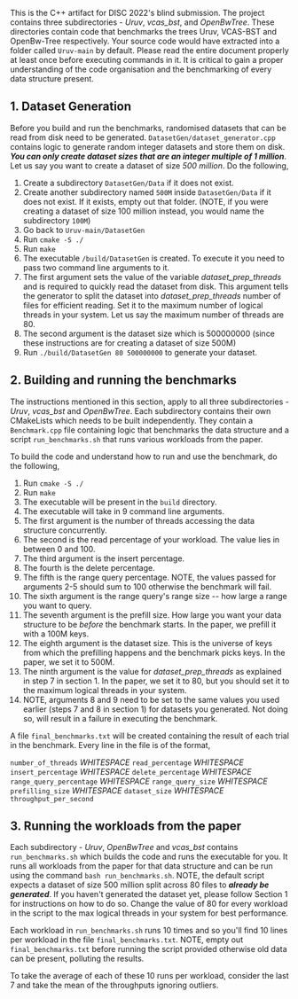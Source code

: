 This is the C++ artifact for DISC 2022's blind submission. The project
contains three subdirectories - _Uruv_, _vcas_bst_, and _OpenBwTree_. These directories
contain code that benchmarks the trees Uruv, VCAS-BST and OpenBw-Tree
respectively. Your source code would have extracted into a folder 
called `Uruv-main` by default. Please read the entire document properly
at least once before executing commands in it. It is critical to gain
a proper understanding of the code organisation and the benchmarking
of every data structure present.

## 1. Dataset Generation
Before you build and run the benchmarks, randomised datasets 
that can be read from disk need to be generated. `DatasetGen/dataset_generator.cpp`
contains logic to generate random integer datasets and store them 
on disk. _**You can only create dataset sizes that are an integer multiple of 1 million**_.
Let us say you want to create a dataset of size _500 million_. Do the following,
1. Create a subdirectory `DatasetGen/Data` if it does not exist. 
2. Create another subdirectory named `500M` inside `DatasetGen/Data` if it
does not exist. If it exists, empty out that folder. (NOTE, if you were 
creating a dataset of size 100 million instead, you would name 
the subdirectory `100M`)
3. Go back to `Uruv-main/DatasetGen`
4. Run `cmake -S ./`
5. Run `make`
6. The executable `/build/DatasetGen` is created. To execute it you 
need to pass two command line arguments to it. 
7. The first argument sets the value of the variable _dataset_prep_threads_
and is required to quickly read the dataset from disk. This argument 
tells the generator to split the dataset into _dataset_prep_threads_ 
number of files for efficient reading. Set it to the
maximum number of logical threads in your system. Let us say the 
maximum number of threads are 80.
8. The second argument is the dataset size which is 500000000 (since
these instructions are for creating a dataset of size 500M)
9. Run `./build/DatasetGen 80 500000000` to generate your dataset.

## 2. Building and running the benchmarks
The instructions mentioned in this section, apply to all three subdirectories - 
_Uruv_, _vcas_bst_ and _OpenBwTree_. Each subdirectory contains 
their own CMakeLists which needs to be built independently. They 
contain a `Benchmark.cpp` file containing logic that benchmarks the
data structure and a script `run_benchmarks.sh` that runs various
workloads from the paper.

To build the code and understand how to run and use the benchmark, 
do the following,
1. Run `cmake -S ./`
2. Run `make`
3. The executable will be present in the `build` directory.
4. The executable will take in 9 command line arguments. 
5. The first argument is the number of threads accessing the data structure
concurrently.
6. The second is the read percentage of your workload. The value lies
in between 0 and 100.
7. The third argument is the insert percentage.
8. The fourth is the delete percentage.
9. The fifth is the range query percentage. NOTE, the values passed 
for arguments 2-5 should sum to 100 otherwise the benchmark will fail.
10. The sixth argument is the range query's range size -- how large a
range you want to query.
11. The seventh argument is the prefill size. How large you want
your data structure to be _before_ the benchmark starts. In the paper, 
we prefill it with a 100M keys.
12. The eighth argument is the dataset size. This is the universe of keys
from which the prefilling happens and the benchmark picks keys. In
the paper, we set it to 500M.
13. The ninth argument is the value for _dataset_prep_threads_ as
explained in step 7 in section 1. In the paper, we set it to 80, but 
you should set it to the maximum logical threads in your system.
14. NOTE, arguments 8 and 9 need to be set to the same values you used
earlier (steps 7 and 8 in section 1) for datasets you generated. Not doing so, will result in a
failure in executing the benchmark.

A file `final_benchmarks.txt` will be created
containing the result of each trial in the benchmark. Every line in
the file is of the format,

`number_of_threads` _WHITESPACE_ `read_percentage` _WHITESPACE_ `insert_percentage` _WHITESPACE_
`delete_percentage` _WHITESPACE_ `range_query_percentage` _WHITESPACE_
`range_query_size` _WHITESPACE_ `prefilling_size` _WHITESPACE_ `dataset_size`
_WHITESPACE_ `throughput_per_second`

## 3. Running the workloads from the paper
Each subdirectory - _Uruv_, *OpenBwTree* and _vcas_bst_ contains `run_benchmarks.sh` 
which builds the code and runs the executable for you. It runs all 
workloads from the paper for that data structure and can be run using the command
`bash run_benchmarks.sh`. NOTE, the default script expects a dataset
of size 500 million split across 80 files to _**already be generated**_. If
you haven't generated the dataset yet, please follow Section 1 for
instructions on how to do so. Change the value of 80 for every workload 
in the script to the max logical threads in your system for best 
performance.

Each workload in `run_benchmarks.sh` runs 10 times and so you'll
find 10 lines per workload in the file `final_benchmarks.txt`. NOTE,
empty out `final_benchmarks.txt` before running the script provided
otherwise old data can be present, polluting the results.

To take the average of each of these 10 runs per workload, consider
the last 7 and take the mean of the throughputs ignoring
outliers.